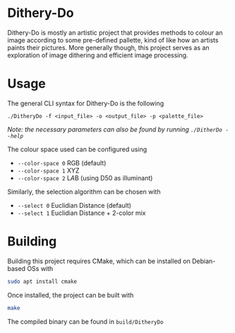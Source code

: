 # Dithery-Do
Dithery-Do is mostly an artistic project that provides methods to colour an image according
to some pre-defined pallette, kind of like how an artists paints their pictures. More generally
though, this project serves as an exploration of image dithering and efficient image processing.

# Usage
The general CLI syntax for Dithery-Do is the following
```
./DitheryDo -f <input_file> -o <output_file> -p <palette_file>
```
*Note: the necessary parameters can also be found by running `./DitherDo --help`*

The colour space used can be configured using
- `--color-space 0` RGB (default)
- `--color-space 1` XYZ 
- `--color-space 2` L*A*B (using D50 as illuminant)

Similarly, the selection algorithm can be chosen with
- `--select 0` Euclidian Distance (default)
- `--select 1` Euclidian Distance + 2-color mix

# Building
Building this project requires CMake, which can be installed on Debian-based OSs with
```bash
sudo apt install cmake
```
Once installed, the project can be built with
```bash
make
```
The compiled binary can be found in `build/DitheryDo`


